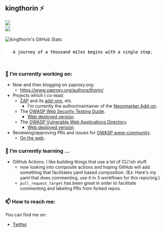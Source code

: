 ## kingthorin :zap:

<!--
**kingthorin/kingthorin** is a ✨ _special_ ✨ repository because its `README.md` (this file) appears on your GitHub profile.

Here are some ideas to get you started:

- 🔭 I’m currently working on ...
- 🌱 I’m currently learning ...
- 👯 I’m looking to collaborate on ...
- 🤔 I’m looking for help with ...
- 💬 Ask me about ...
- 📫 How to reach me: ...
- 😄 Pronouns: ...
- ⚡ Fun fact: ...
-->
[![](https://img.shields.io/static/v1?label=Sponsor%20%40kingthorin&message=%E2%9D%A4&logo=GitHub)](https://github.com/sponsors/kingthorin)<br>
[![](https://shields.io/badge/waspy-2021-blue)](https://owasp.org/awards/)


![kingthorin's GitHub Stats](https://github-readme-stats.vercel.app/api?username=kingthorin&show_icons=true&include_all_commits=true&cache_seconds=86400)<br>
![Quote](https://raw.githubusercontent.com/kingthorin/kingthorin/master/qotd.png)

### 🔭 I’m currently working on:
- Now and then blogging on zaproxy.org:
  - https://www.zaproxy.org/authors/thorin/
- Projects which I co-lead:
  - [ZAP](https://github.com/zaproxy/zaproxy) and its [add-ons](https://github.com/zaproxy/zap-extensions), etc.
    - I'm currently the author/maintainer of the [Neonmarker Add-on](https://github.com/kingthorin/neonmarker).
  - The [OWASP Web Security Testing Guide](https://github.com/OWASP/wstg).
    - [Web deployed version](https://owasp.org/www-project-web-security-testing-guide/).
  - The [OWASP Vulnerable Web Applications Directory](https://github.com/OWASP/OWASP-VWAD).
    - [Web deployed version](https://owasp.org/www-project-vulnerable-web-applications-directory/).
- Reviewing/approving PRs and issues for [OWASP www-community](https://github.com/OWASP/www-community).
  - [On the web](https://owasp.org/www-community/).

### 🌱 I’m currently learning ...
- GitHub Actions. I like building things that use a lot of CLI'ish stuff.
  - now looking into composite actions and hoping GitHub will add something that facilitates yaml based composition. (Ex: Here's my yaml that does commenting, use it in 3 workflows for this repo/org.)
  - `pull_request_target` has been great in order to facilitate commenting and labeling PRs from forked repos.

### 📫 How to reach me:
You can find me on: 
- [Twitter](https://twitter.com/kingthorin_rm)
